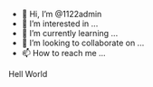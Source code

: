 - 👋 Hi, I’m @1122admin
- 👀 I’m interested in ...
- 🌱 I’m currently learning ...
- 💞️ I’m looking to collaborate on ...
- 📫 How to reach me ...

<!---
1122admin/1122admin is a ✨ special ✨ repository because its `README.md` (this file) appears on your GitHub profile.
You can click the Preview link to take a look at your changes.
--->Hell World

